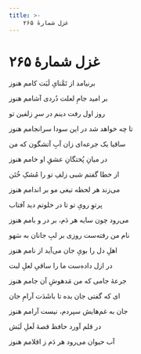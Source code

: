 ```yaml
---
title: >-
    غزل شمارهٔ ۲۶۵
---
```

# غزل شمارهٔ ۲۶۵

<div class="b" id="bn1"><div class="m1"><p>برنیامد از تَمَّنایِ لَبَت کامم هنوز</p></div>
<div class="m2"><p>بر امید جامِ لعلت دُردی آشامم هنوز</p></div></div>
<div class="b" id="bn2"><div class="m1"><p>روز اول رفت دینم در سرِ زلفین تو</p></div>
<div class="m2"><p>تا چه خواهد شد در این سودا سرانجامم هنوز</p></div></div>
<div class="b" id="bn3"><div class="m1"><p>ساقیا یک جرعه‌ای زان آبِ آتشگون که من</p></div>
<div class="m2"><p>در میانِ پُختگانِ عشقِ او خامم هنوز</p></div></div>
<div class="b" id="bn4"><div class="m1"><p>از خطا گفتم شبی زلفِ تو را مُشکِ خُتَن</p></div>
<div class="m2"><p>می‌زند هر لحظه تیغی مو بر اندامم هنوز</p></div></div>
<div class="b" id="bn5"><div class="m1"><p>پرتوِ رویِ تو تا در خلوتم دید آفتاب</p></div>
<div class="m2"><p>می‌رود چون سایه هر دَم، بر در و بامم هنوز</p></div></div>
<div class="b" id="bn6"><div class="m1"><p>نام من رفته‌ست روزی بر لبِ جانان به سَهو</p></div>
<div class="m2"><p>اهلِ دل را بویِ جان می‌آید از نامم هنوز</p></div></div>
<div class="b" id="bn7"><div class="m1"><p>در ازل داده‌ست ما را ساقیِ لعلِ لبت</p></div>
<div class="m2"><p>جرعهٔ جامی که من مَدهوشِ آن جامم هنوز</p></div></div>
<div class="b" id="bn8"><div class="m1"><p>ای که گفتی جان بده تا باشَدَت آرامِ جان</p></div>
<div class="m2"><p>جان به غم‌هایش سپردم، نیست آرامم هنوز</p></div></div>
<div class="b" id="bn9"><div class="m1"><p>در قلم آورد حافظ قصهٔ لَعلِ لَبَش</p></div>
<div class="m2"><p>آب حیوان می‌رود هر دَم ز اقلامم هنوز</p></div></div>